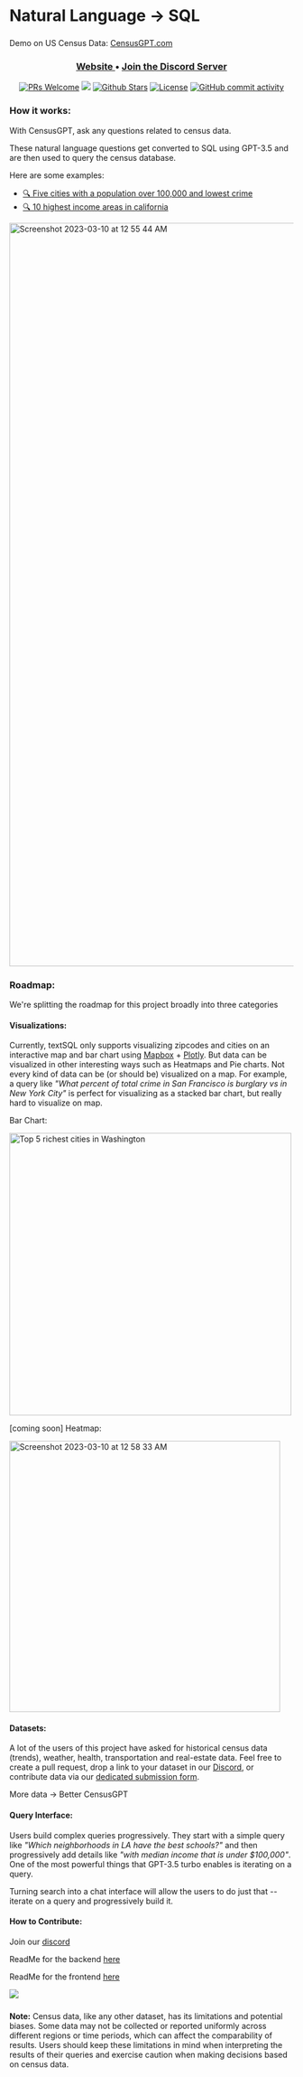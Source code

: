 # Natural Language → SQL

### 


Demo on US Census Data: [CensusGPT.com](https://censusgpt.com)


<h3 align="center">
  <a href="https://censusgpt.com/" target="_blank"> Website </a>&bull;
  <a href="https://t.co/FuOOcB6aGr"><b>Join the Discord Server</b></a>
</h3>

<!-- ALL-CONTRIBUTORS-BADGE:START - Do not remove or modify this section -->
<p align="center">
   <a href='http://makeapullrequest.com'><img alt='PRs Welcome' src='https://img.shields.io/badge/PRs-welcome-43AF11.svg?style=shields'/></a>
   <a href="#contributors"><img src="https://img.shields.io/github/contributors/uselotus/lotus.svg?color=c0c8d0"></a>
   <a href="https://github.com/caesarHQ/textSQL/stargazers"><img src="https://img.shields.io/github/stars/caesarHQ/textSQL?color=e4b442" alt="Github Stars"></a>
   <a href="https://github.com/caesarHQ/textSQL/blob/main/LICENSE"><img src="https://img.shields.io/badge/license-MIT-9d2235" alt="License"></a>
   <a href="https://github.com/caesarHQ/textSQL/commits/main"><img alt="GitHub commit activity" src="https://img.shields.io/github/commit-activity/m/caesarHQ/textSQL?color=8b55e3"/></a>
</p>


### How it works:
With CensusGPT, ask any questions related to census data. 

These natural language questions get converted to SQL using GPT-3.5 and are then used to query the census database.

Here are some examples:

* [🔍 Five cities with a population over 100,000 and lowest crime](https://censusgpt.com/?s=five%20cities%20with%20a%20population%20over%20100%2C000%20and%20lowest%20crime)
* [🔍 10 highest income areas in california](https://censusgpt.com/?s=10%20highest%20income%20areas%20in%20california)

<img width="1316" alt="Screenshot 2023-03-10 at 12 55 44 AM" src="https://user-images.githubusercontent.com/10172332/224270303-087495bd-2391-4e1f-a8ad-ef5ae49ace0c.png">


### Roadmap:

We're splitting the roadmap for this project broadly into three categories


#### Visualizations: 

Currently, textSQL only supports visualizing zipcodes and cities on an interactive map and bar chart using [Mapbox](https://www.mapbox.com/) + [Plotly](https://plotly.com/). But data can be visualized in other interesting ways such as Heatmaps and Pie charts. Not every kind of data can be (or should be) visualized on a map. For example, a query like _"What percent of total crime in San Francisco is burglary vs in New York City"_ is perfect for visualizing as a stacked bar chart, but really hard to visualize on map.

Bar Chart:

<img width="500" alt="Top 5 richest cities in Washington" src="https://user-images.githubusercontent.com/102765426/224921440-48937efa-ccc2-4718-9f55-09008465f1ae.png">

[coming soon] Heatmap: 

<img width="480" alt="Screenshot 2023-03-10 at 12 58 33 AM" src="https://user-images.githubusercontent.com/10172332/224271087-58cdcfd9-8940-4543-a3a5-1119477bd209.png">

#### Datasets: 

A lot of the users of this project have asked for historical census data (trends), weather, health, transportation and real-estate data. Feel free to create a pull request, drop a link to your dataset in our [Discord](https://discord.gg/JZtxhZQQus), or contribute data via our [dedicated submission form](https://airtable.com/shrDKRRGyRCihWEZd).

More data → Better CensusGPT

#### Query Interface:

Users build complex queries progressively. They start with a simple query like _"Which neighborhoods in LA have the best schools?"_ and then progressively add details like _"with median income that is under $100,000"_. One of the most powerful things that GPT-3.5 turbo enables is iterating on a query.

Turning search into a chat interface will allow the users to do just that -- iterate on a query and progressively build it.

#### How to Contribute:

Join our [discord](https://discord.gg/JZtxhZQQus)

ReadMe for the backend [here](https://github.com/caesarHQ/textSQL/blob/main/api/README.md)

ReadMe for the frontend [here](https://github.com/caesarHQ/textSQL/blob/main/client/README.md)

<a href="https://github.com/caesarHQ/textSQL/graphs/contributors">
  <img src="https://contrib.rocks/image?repo=caesarHQ/textSQL" />
</a>  

### 

**Note:** Census data, like any other dataset, has its limitations and potential biases. Some data may not be collected or reported uniformly across different regions or time periods, which can affect the comparability of results. Users should keep these limitations in mind when interpreting the results of their queries and exercise caution when making decisions based on census data.
